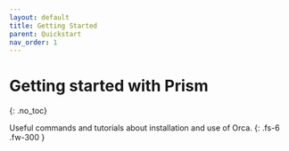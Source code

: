 ```yaml
---
layout: default
title: Getting Started
parent: Quickstart
nav_order: 1
---
```


# Getting started with Prism
{: .no_toc}

Useful commands and tutorials about installation and use of Orca.
{: .fs-6 .fw-300 }
